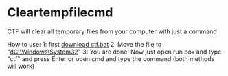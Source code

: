 # Cleartempfilecmd

CTF will clear all temporary files from your computer with just a command

How to use:
1: first [download ctf.bat](ctf.bat)
2: Move the file to "[dC:\Windows\System32](C:\Windows\System32)"
3: You are done!
Now just open run box and type "ctf" and press Enter or open cmd and type the command (both methods will work)
